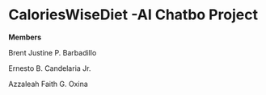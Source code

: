 # CaloriesWiseDiet -AI Chatbo Project 
**Members**

Brent Justine P. Barbadillo

Ernesto B. Candelaria Jr.

Azzaleah Faith G. Oxina
